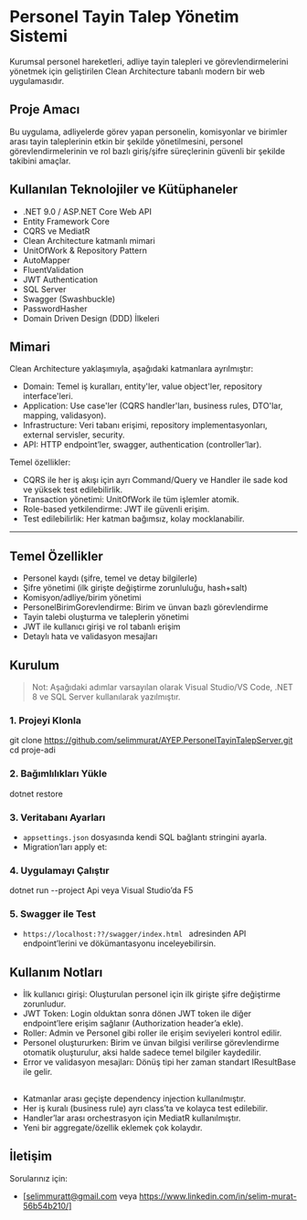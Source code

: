 # Personel Tayin Talep Yönetim Sistemi

Kurumsal personel hareketleri, adliye tayin talepleri ve görevlendirmelerini yönetmek için geliştirilen Clean Architecture tabanlı modern bir web uygulamasıdır.


## Proje Amacı

Bu uygulama, adliyelerde görev yapan personelin, komisyonlar ve birimler arası tayin taleplerinin etkin bir şekilde yönetilmesini, personel görevlendirmelerinin ve rol bazlı giriş/şifre süreçlerinin güvenli bir şekilde takibini amaçlar.


## Kullanılan Teknolojiler ve Kütüphaneler

- .NET 9.0 / ASP.NET Core Web API  
- Entity Framework Core  
- CQRS ve MediatR  
- Clean Architecture katmanlı mimari 
- UnitOfWork & Repository Pattern  
- AutoMapper  
- FluentValidation  
- JWT Authentication  
- SQL Server  
- Swagger (Swashbuckle)  
- PasswordHasher  
- Domain Driven Design (DDD) İlkeleri


## Mimari

Clean Architecture yaklaşımıyla, aşağıdaki katmanlara ayrılmıştır:

- Domain: Temel iş kuralları, entity'ler, value object'ler, repository interface'leri.
- Application: Use case'ler (CQRS handler'ları, business rules, DTO'lar, mapping, validasyon).
- Infrastructure: Veri tabanı erişimi, repository implementasyonları, external servisler, security.
- API: HTTP endpoint’ler, swagger, authentication (controller’lar).

Temel özellikler:
- CQRS ile her iş akışı için ayrı Command/Query ve Handler ile sade kod ve yüksek test edilebilirlik.
- Transaction yönetimi: UnitOfWork ile tüm işlemler atomik.
- Role-based yetkilendirme: JWT ile güvenli erişim.
- Test edilebilirlik: Her katman bağımsız, kolay mocklanabilir.

---

## Temel Özellikler

- Personel kaydı (şifre, temel ve detay bilgilerle)
- Şifre yönetimi (ilk girişte değiştirme zorunluluğu, hash+salt)
- Komisyon/adliye/birim yönetimi
- PersonelBirimGorevlendirme: Birim ve ünvan bazlı görevlendirme
- Tayin talebi oluşturma ve taleplerin yönetimi
- JWT ile kullanıcı girişi ve rol tabanlı erişim
- Detaylı hata ve validasyon mesajları

## Kurulum

> Not: Aşağıdaki adımlar varsayılan olarak Visual Studio/VS Code, .NET 8 ve SQL Server kullanılarak yazılmıştır.

### 1. Projeyi Klonla

git clone https://github.com/selimmurat/AYEP.PersonelTayinTalepServer.git
cd proje-adi

### 2. Bağımlılıkları Yükle

dotnet restore

### 3. Veritabanı Ayarları

- `appsettings.json` dosyasında kendi SQL bağlantı stringini ayarla.
- Migration’ları apply et:

### 4. Uygulamayı Çalıştır

dotnet run --project Api
veya Visual Studio’da F5

### 5. Swagger ile Test

- `https://localhost:??/swagger/index.html ` adresinden API endpoint’lerini ve dökümantasyonu inceleyebilirsin.

## Kullanım Notları

- İlk kullanıcı girişi: Oluşturulan personel için ilk girişte şifre değiştirme zorunludur.
- JWT Token: Login olduktan sonra dönen JWT token ile diğer endpoint’lere erişim sağlanır (Authorization header’a ekle).
- Roller: Admin ve Personel gibi roller ile erişim seviyeleri kontrol edilir.
- Personel oluştururken: Birim ve ünvan bilgisi verilirse görevlendirme otomatik oluşturulur, aksi halde sadece temel bilgiler kaydedilir.
- Error ve validasyon mesajları: Dönüş tipi her zaman standart IResultBase ile gelir.

## 

- Katmanlar arası geçişte dependency injection kullanılmıştır.
- Her iş kuralı (business rule) ayrı class’ta ve kolayca test edilebilir.
- Handler’lar arası orchestrasyon için MediatR kullanılmıştır.
- Yeni bir aggregate/özellik eklemek çok kolaydır.

## İletişim

Sorularınız için:  
- [selimmuratt@gmail.com veya https://www.linkedin.com/in/selim-murat-56b54b210/]
